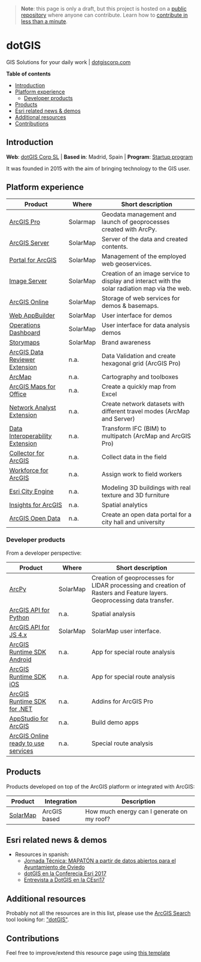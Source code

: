 > **Note**: this page is only a draft, but this project is hosted on a [public repository](https://github.com/hhkaos/awesome-arcgis) where anyone can contribute. Learn how to [contribute in less than a minute](https://github.com/hhkaos/awesome-arcgis/blob/master/CONTRIBUTING.md#contributions).

# dotGIS

GIS Solutions for your daily work | [dotgiscorp.com](https://www.dotgiscorp.com/index_en.html)

<!-- START doctoc generated TOC please keep comment here to allow auto update -->
<!-- DON'T EDIT THIS SECTION, INSTEAD RE-RUN doctoc TO UPDATE -->
**Table of contents**

- [Introduction](#introduction)
- [Platform experience](#platform-experience)
  - [Developer products](#developer-products)
- [Products](#products)
- [Esri related news & demos](#esri-related-news--demos)
- [Additional resources](#additional-resources)
- [Contributions](#contributions)

<!-- END doctoc generated TOC please keep comment here to allow auto update -->

## Introduction

**Web**: [dotGIS Corp SL](http://partners.esri.com/PartnerDetail?id=a2T390000003CN9EAM) | **Based in**: Madrid, Spain | **Program**: [Startup program](../../programs/partners/programs/startup-program/README.md)

It was founded in 2015 with the aim of bringing technology to the GIS user.

## Platform experience

|Product|Where|Short description|
|---|---|---|
|[ArcGIS Pro](../../../../arcgis/products/arcgis-desktop/arcgis-pro)|Solarmap|Geodata management and launch of geoprocesses created with ArcPy.
|[ArcGIS Server](../../../../arcgis/products/arcgis-enterprise/arcgis-server/README.md)|SolarMap|Server of the data and created contents.
|[Portal for ArcGIS](../../../../arcgis/products/arcgis-enterprise/portal-for-arcgis/README.md)|SolarMap|Management of the employed web geoservices.
|[Image Server](../../../../arcgis/products/extensions/image-server/README.md)|SolarMap|Creation of an image service to display and interact with the solar radiation map via the web.
|[ArcGIS Online](../../../../arcgis/products/arcgis-online/README.md)|SolarMap|Storage of web services for demos & basemaps.
|[Web AppBuilder](../../../../arcgis/products/web-appbuilder/README.md)|SolarMap|User interface for demos
|[Operations Dashboard](../../../../arcgis/products/operations-dashboard/README.md)|SolarMap|User interface for data analysis demos
|[Storymaps](../../../../arcgis/products/configurable-apps/README.md)|SolarMap|Brand awareness
|[ArcGIS Data Reviewer Extension](../../../../arcgis/products/extensions/data-reviewer/README.md)|n.a.|Data Validation and create hexagonal grid (ArcGIS Pro)
|[ArcMap](../../../../arcgis/products/arcgis-desktop/arcmap-arccatalog/README.md)|n.a.| Cartography and toolboxes
|[ArcGIS Maps for Office](../../../../arcgis/products/arcgis-maps-for-office/README.md)|n.a.| Create a quickly map from Excel
|[Network Analyst Extension](../../../../arcgis/products/extensions/network-analyst/README.md)|n.a.|Create network datasets with different travel modes (ArcMap and Server)
|[Data Interoperability Extension](../../../../arcgis/products/extensions/data-interoperability/README.md)|n.a.|Transform IFC (BIM) to multipatch (ArcMap and ArcGIS Pro)
|[Collector for ArcGIS](../../../../arcgis/products/collector-for-arcgis/README.md)|n.a.|Collect data in the field
|[Workforce for ArcGIS](../../../../arcgis/products/workforce/README.md)|n.a.|Assign work to field workers
|[Esri City Engine](../../../../arcgis/products/city-engine/README.md)|n.a.|Modeling 3D buildings with real texture and 3D furniture
|[Insights for ArcGIS](../../../../arcgis/products/insights-for-arcgis/README.md)|n.a.|Spatial analytics
|[ArcGIS Open Data](../../../../arcgis/products/arcgis-online/arcgis-open-data/README.md)|n.a.|Create an open data portal for a city hall and university

### Developer products

From a developer perspective:

|Product|Where|Short description|
|---|---|---|
|[ArcPy](../../../../arcgis/developers/profiles/back-end/technologies/python/README.md)|SolarMap|Creation of geoprocesses for LIDAR processing and creation of Rasters and Feature layers. Geoprocessing data transfer.
|[ArcGIS API for Python](../../../../arcgis/developers/profiles/back-end/technologies/python/README.md)|n.a.|Spatial analysis
|[ArcGIS API for JS 4.x](../../../../arcgis/developers/profiles/front-end/technologies/dojo/4.x/README.md)|SolarMap|SolarMap user interface.
|[ArcGIS Runtime SDK Android](../../../../arcgis/developers/profiles/mobile/technologies/android/README.md)|n.a.|App for special route analysis
|[ArcGIS Runtime SDK iOS](../../../../arcgis/developers/profiles/mobile/technologies/ios/README.md)|n.a.|App for special route analysis
|[ArcGIS Runtime SDK for .NET](../../../../arcgis/developers/profiles/desktop/technologies/dot-net/README.md)|n.a.|Addins for ArcGIS Pro
|[AppStudio for ArcGIS](../../../../arcgis/products/appstudio/README.md)|n.a.|Build demo apps
|[ArcGIS Online ready to use services](../../../../arcgis/products/arcgis-online/rest-apis/ready-to-use-services/README.md)|n.a.|Special route analysis

## Products

Products developed on top of the ArcGIS platform or integrated with ArcGIS:

|Product|Integration|Description|
|---|---|---|
|[SolarMap](http://www.solarmap.es/)|ArcGIS based|How much energy can I generate on my roof?|

## Esri related news & demos

* Resources in spanish:
    * [Jornada Técnica: MAPATÓN a partir de datos abiertos para el Ayuntamiento de Oviedo](http://www.esri.es/evento/jornada-tecnica-mapaton-partir-datos-abiertos-ayuntamiento-oviedo/)
    * [dotGIS en la Conferecia Esri 2017](https://www.youtube.com/watch?v=bNDt2IdAqXs)
    * [Entrevista a DotGIS en la CEsri17](https://www.youtube.com/watch?v=d0pbB_JBHbo)

## Additional resources

Probably not all the resources are in this list, please use the [ArcGIS Search](https://esri-es.github.io/arcgis-search/) tool looking for: ["dotGIS"](https://esri-es.github.io/arcgis-search/?search="dotGIS"&utm_campaign=awesome-list&utm_source=awesome-list&utm_medium=page).

## Contributions

Feel free to improve/extend this resource page using [this template](../../../../PARTNER_PAGE_TEMPLATE.md)
